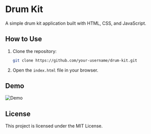 # Drum Kit

A simple drum kit application built with HTML, CSS, and JavaScript.

## How to Use

1. Clone the repository:

   ```sh
   git clone https://github.com/your-username/drum-kit.git
   ```

2. Open the `index.html` file in your browser.

## Demo

![Demo](./demo.gif)

## License

This project is licensed under the MIT License.
